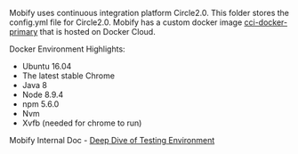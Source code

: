 Mobify uses continuous integration platform Circle2.0. This folder stores the config.yml file for Circle2.0.
Mobify has a custom docker image [cci-docker-primary](https://github.com/mobify/progressive-web-sdk/blob/develop/.circleci/images/primary/dockerfile) that is hosted on Docker Cloud.

Docker Environment Highlights:
- Ubuntu 16.04
- The latest stable Chrome
- Java 8
- Node 8.9.4
- npm 5.6.0
- Nvm
- Xvfb (needed for chrome to run)

Mobify Internal Doc - [Deep Dive of Testing Environment](https://docs.google.com/document/d/18BNi17q1_V5QIBeiTH-k7eJGOIqDMJm1cityuNJsN-k/edit?usp=sharing) 
